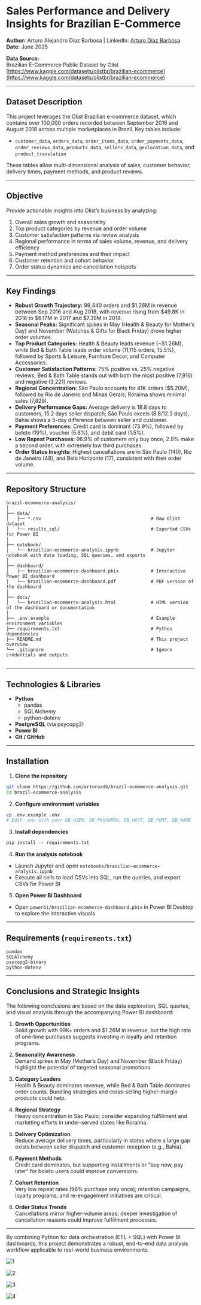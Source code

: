 # Sales Performance and Delivery Insights for Brazilian E-Commerce

**Author:** Arturo Alejandro Díaz Barbosa  | LinkedIn: [Arturo Díaz Barbosa](https://www.linkedin.com/in/arturo-díaz-barbosa)  
**Date:** June 2025

**Data Source:**  
Brazilian E-Commerce Public Dataset by Olist  
[https://www.kaggle.com/datasets/olistbr/brazilian-ecommerce](https://www.kaggle.com/datasets/olistbr/brazilian-ecommerce)

---

## Dataset Description

This project leverages the Olist Brazilian e-commerce dataset, which contains over 100,000 orders recorded between September 2016 and August 2018 across multiple marketplaces in Brazil. Key tables include:

- `customer_data`, `orders_data`, `order_items_data`, `order_payments_data`, `order_reviews_data`, `products_data`, `sellers_data`, `geolocation_data`, and `product_translation`

These tables allow multi-dimensional analysis of sales, customer behavior, delivery times, payment methods, and product reviews.

---

## Objective

Provide actionable insights into Olist’s business by analyzing:

1. Overall sales growth and seasonality  
2. Top product categories by revenue and order volume  
3. Customer satisfaction patterns via review analysis  
4. Regional performance in terms of sales volume, revenue, and delivery efficiency  
5. Payment method preferences and their impact  
6. Customer retention and cohort behavior  
7. Order status dynamics and cancellation hotspots

---

## Key Findings

- **Robust Growth Trajectory:** 99,440 orders and \$1.26M in revenue between Sep 2016 and Aug 2018, with revenue rising from \$49.8K in 2016 to \$6.17M in 2017 and \$7.39M in 2018.  
- **Seasonal Peaks:** Significant spikes in May (Health & Beauty for Mother’s Day) and November (Watches & Gifts for Black Friday) drove higher order volumes.  
- **Top Product Categories:** Health & Beauty leads revenue (~\$1.26M), while Bed & Bath Table leads order volume (11,115 orders, 15.5%), followed by Sports & Leisure, Furniture Decor, and Computer Accessories.  
- **Customer Satisfaction Patterns:** 75% positive vs. 25% negative reviews; Bed & Bath Table stands out with both the most positive (7,916) and negative (3,221) reviews.  
- **Regional Concentration:** São Paulo accounts for 41K orders (\$5.20M), followed by Rio de Janeiro and Minas Gerais; Roraima shows minimal sales (7,829).  
- **Delivery Performance Gaps:** Average delivery is 18.8 days to customers, 15.2 days seller dispatch; São Paulo excels (8.8/12.3 days), Bahia shows a 5-day difference between seller and customer.  
- **Payment Preferences:** Credit card is dominant (73.9%), followed by boleto (19%), voucher (5.6%), and debit card (1.5%).  
- **Low Repeat Purchases:** 96.9% of customers only buy once, 2.9% make a second order, with extremely low third purchases.  
- **Order Status Insights:** Highest cancellations are in São Paulo (140), Rio de Janeiro (48), and Belo Horizonte (17), consistent with their order volume.

---

## Repository Structure

```
brazil-ecommerce-analysis/
│
├── data/
│   ├── *.csv                                         # Raw Olist dataset
│   └── results_sql/                                  # Exported CSVs for Power BI
│
├── notebook/
│   └── brazilian-ecommerce-analysis.ipynb            # Jupyter notebook with data loading, SQL queries, and exports
│
├── dashboard/
│   ├── brazilian-ecommerce-dashboard.pbix            # Interactive Power BI dashboard
│   └── brazilian-ecommerce-dashboard.pdf             # PDF version of the dashboard
│
├── docs/
│   └── brazilian-ecommerce-analysis.html             # HTML version of the dashboard or documentation
│
├── .env.example                                      # Example environment variables
├── requirements.txt                                  # Python dependencies
├── README.md                                         # This project overview
└── .gitignore                                        # Ignore credentials and outputs


```

---

## Technologies & Libraries

- **Python**
  - pandas
  - SQLAlchemy
  - python-dotenv
- **PostgreSQL** (via psycopg2)
- **Power BI**
- **Git / GitHub**

---

## Installation

1. **Clone the repository**

```bash
git clone https://github.com/arturoadb/brazil-ecommerce-analysis.git
cd brazil-ecommerce-analysis
```

2. **Configure environment variables**

```bash
cp .env.example .env
# Edit .env with your DB_USER, DB_PASSWORD, DB_HOST, DB_PORT, DB_NAME
```

3. **Install dependencies**

```bash
pip install -r requirements.txt
```

4. **Run the analysis notebook**

- Launch Jupyter and open `notebooks/brazilian-ecommerce-analysis.ipynb`
- Execute all cells to load CSVs into SQL, run the queries, and export CSVs for Power BI

5. **Open Power BI Dashboard**

- Open `powerbi/brazilian-ecommerce-dashboard.pbix` in Power BI Desktop to explore the interactive visuals

---

## Requirements (`requirements.txt`)

```
pandas
SQLAlchemy
psycopg2-binary
python-dotenv
```

---

## Conclusions and Strategic Insights

The following conclusions are based on the data exploration, SQL queries, and visual analysis through the accompanying Power BI dashboard:

1. **Growth Opportunities**  
   Solid growth with 99K+ orders and \$1.26M in revenue, but the high rate of one-time purchases suggests investing in loyalty and retention programs.

2. **Seasonality Awareness**  
   Demand spikes in May (Mother’s Day) and November (Black Friday) highlight the potential of targeted seasonal promotions.

3. **Category Leaders**  
   Health & Beauty dominates revenue, while Bed & Bath Table dominates order counts. Bundling strategies and cross-selling higher-margin products could help.

4. **Regional Strategy**  
   Heavy concentration in São Paulo; consider expanding fulfillment and marketing efforts in under-served states like Roraima.

5. **Delivery Optimization**  
   Reduce average delivery times, particularly in states where a large gap exists between seller dispatch and customer reception (e.g., Bahia).

6. **Payment Methods**  
   Credit card dominates, but supporting installments or “buy now, pay later” for boleto users could improve conversions.

7. **Cohort Retention**  
   Very low repeat rates (96% purchase only once); retention campaigns, loyalty programs, and re-engagement initiatives are critical.

8. **Order Status Trends**  
   Cancellations mirror higher-volume areas; deeper investigation of cancellation reasons could improve fulfillment processes.

---

By combining Python for data orchestration (ETL + SQL) with Power BI dashboards, this project demonstrates a robust, end-to-end data analysis workflow applicable to real-world business environments.


![1](https://github.com/user-attachments/assets/dce2662c-f3d6-48ec-9a02-0a1efa0f03a3)

![2](https://github.com/user-attachments/assets/b7ab189d-0f45-4c02-99ce-70224cc59153)

![3](https://github.com/user-attachments/assets/7f8c4e6f-cbab-4993-9f12-6e68c92027ec)

![4](https://github.com/user-attachments/assets/f33811f9-c3b0-4c83-a57d-34df679db8b4)




